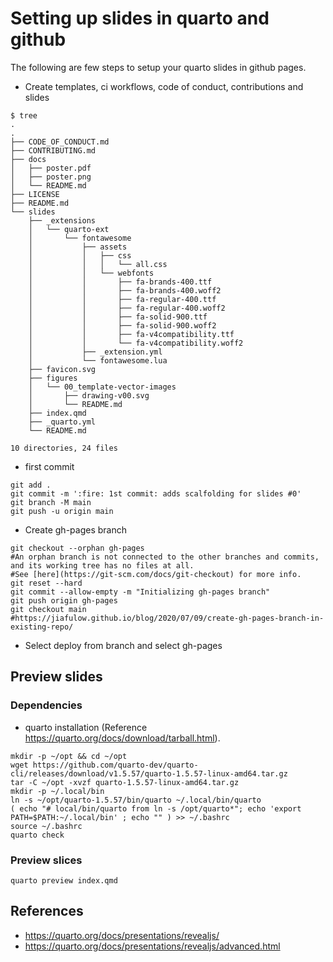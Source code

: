 # Setting up slides in quarto and github
The following are few steps to setup your quarto slides in github pages.

*  Create templates, ci workflows, code of conduct, contributions and slides
```
$ tree 
.
.
├── CODE_OF_CONDUCT.md
├── CONTRIBUTING.md
├── docs
│   ├── poster.pdf
│   ├── poster.png
│   └── README.md
├── LICENSE
├── README.md
└── slides
    ├── _extensions
    │   └── quarto-ext
    │       └── fontawesome
    │           ├── assets
    │           │   ├── css
    │           │   │   └── all.css
    │           │   └── webfonts
    │           │       ├── fa-brands-400.ttf
    │           │       ├── fa-brands-400.woff2
    │           │       ├── fa-regular-400.ttf
    │           │       ├── fa-regular-400.woff2
    │           │       ├── fa-solid-900.ttf
    │           │       ├── fa-solid-900.woff2
    │           │       ├── fa-v4compatibility.ttf
    │           │       └── fa-v4compatibility.woff2
    │           ├── _extension.yml
    │           └── fontawesome.lua
    ├── favicon.svg
    ├── figures
    │   └── 00_template-vector-images
    │       ├── drawing-v00.svg
    │       └── README.md
    ├── index.qmd
    ├── _quarto.yml
    └── README.md

10 directories, 24 files
```


* first commit
```
git add .
git commit -m ':fire: 1st commit: adds scalfolding for slides #0'
git branch -M main
git push -u origin main
```

* Create gh-pages branch
```
git checkout --orphan gh-pages 
#An orphan branch is not connected to the other branches and commits, and its working tree has no files at all. 
#See [here](https://git-scm.com/docs/git-checkout) for more info.
git reset --hard
git commit --allow-empty -m "Initializing gh-pages branch"
git push origin gh-pages
git checkout main
#https://jiafulow.github.io/blog/2020/07/09/create-gh-pages-branch-in-existing-repo/
```

* Select deploy from branch and select gh-pages

## Preview slides

### Dependencies
* quarto installation (Reference https://quarto.org/docs/download/tarball.html).
```
mkdir -p ~/opt && cd ~/opt
wget https://github.com/quarto-dev/quarto-cli/releases/download/v1.5.57/quarto-1.5.57-linux-amd64.tar.gz
tar -C ~/opt -xvzf quarto-1.5.57-linux-amd64.tar.gz
mkdir -p ~/.local/bin
ln -s ~/opt/quarto-1.5.57/bin/quarto ~/.local/bin/quarto
( echo "# local/bin/quarto from ln -s /opt/quarto*"; echo 'export PATH=$PATH:~/.local/bin' ; echo "" ) >> ~/.bashrc
source ~/.bashrc
quarto check

```

### Preview slices
```
quarto preview index.qmd
```

## References
* https://quarto.org/docs/presentations/revealjs/
* https://quarto.org/docs/presentations/revealjs/advanced.html

